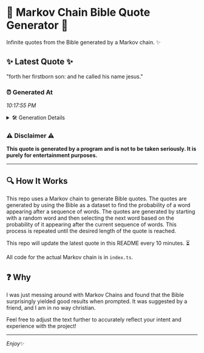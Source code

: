# 📖 Markov Chain Bible Quote Generator 📖

Infinite quotes from the Bible generated by a Markov chain. ✨

## ✨ Latest Quote ✨
"forth her firstborn son: and he called his name jesus."

### ⏰ Generated At
*10:17:55 PM*

<details>
    <summary>🛠️ Generation Details</summary>
    <p>
        <strong>🌱 Seed:</strong> forth<br>
        <strong>🔄 Iterations:</strong> 9<br>
        <strong>📜 Context History:</strong><br>[ forth ]: her<br>[ forth, her ]: firstborn<br>[ forth, her, firstborn ]: son:<br>[ forth, her, firstborn, son: ]: and<br>[ forth, her, firstborn, son:, and ]: he<br>[ forth, her, firstborn, son:, and, he ]: called<br>[ her, firstborn, son:, and, he, called ]: his<br>[ firstborn, son:, and, he, called, his ]: name<br>[ son:, and, he, called, his, name ]: jesus.<br>
    </p>
</details>

### ⚠️ Disclaimer ⚠️
**This quote is generated by a program and is not to be taken seriously. It is purely for entertainment purposes.**

---

## 🔍 How It Works

This repo uses a Markov chain to generate Bible quotes. The quotes are generated by using the Bible as a dataset to find the probability of a word appearing after a sequence of words. The quotes are generated by starting with a random word and then selecting the next word based on the probability of it appearing after the current sequence of words. This process is repeated until the desired length of the quote is reached.

This repo will update the latest quote in this README every 10 minutes. ⏳

All code for the actual Markov chain is in `index.ts`.

## ❓ Why

I was just messing around with Markov Chains and found that the Bible surprisingly yielded good results when prompted. 
It was suggested by a friend, and I am in no way christian.

Feel free to adjust the text further to accurately reflect your intent and experience with the project!

---

*Enjoy*✨
